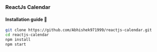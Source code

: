 ### ReactJs Calendar

#### Installation guide 🚀

```bash
git clone https://github.com/Abhishek971999/reactjs-calendar.git
cd reactjs-calendar
npm install
npm start
```